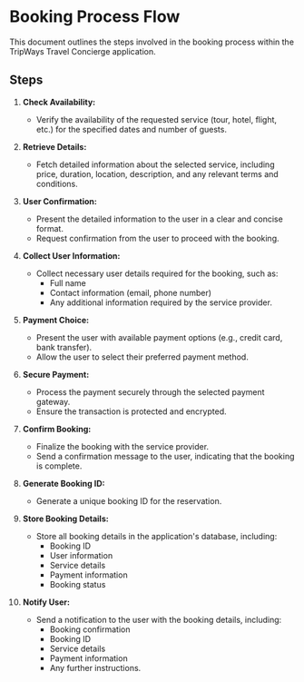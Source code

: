 # Booking Process Flow

This document outlines the steps involved in the booking process within the TripWays Travel Concierge application.

## Steps

1.  **Check Availability:**
    *   Verify the availability of the requested service (tour, hotel, flight, etc.) for the specified dates and number of guests.

2.  **Retrieve Details:**
    *   Fetch detailed information about the selected service, including price, duration, location, description, and any relevant terms and conditions.

3.  **User Confirmation:**
    *   Present the detailed information to the user in a clear and concise format.
    *   Request confirmation from the user to proceed with the booking.

4.  **Collect User Information:**
    *   Collect necessary user details required for the booking, such as:
        *   Full name
        *   Contact information (email, phone number)
        *   Any additional information required by the service provider.

5.  **Payment Choice:**
    *   Present the user with available payment options (e.g., credit card, bank transfer).
    *   Allow the user to select their preferred payment method.

6.  **Secure Payment:**
    *   Process the payment securely through the selected payment gateway.
    *   Ensure the transaction is protected and encrypted.

7.  **Confirm Booking:**
    *   Finalize the booking with the service provider.
    *   Send a confirmation message to the user, indicating that the booking is complete.

8.  **Generate Booking ID:**
    *   Generate a unique booking ID for the reservation.

9.  **Store Booking Details:**
    *   Store all booking details in the application's database, including:
        *   Booking ID
        *   User information
        *   Service details
        *   Payment information
        *   Booking status

10. **Notify User:**
    *   Send a notification to the user with the booking details, including:
        *   Booking confirmation
        *   Booking ID
        *   Service details
        *   Payment information
        *   Any further instructions.